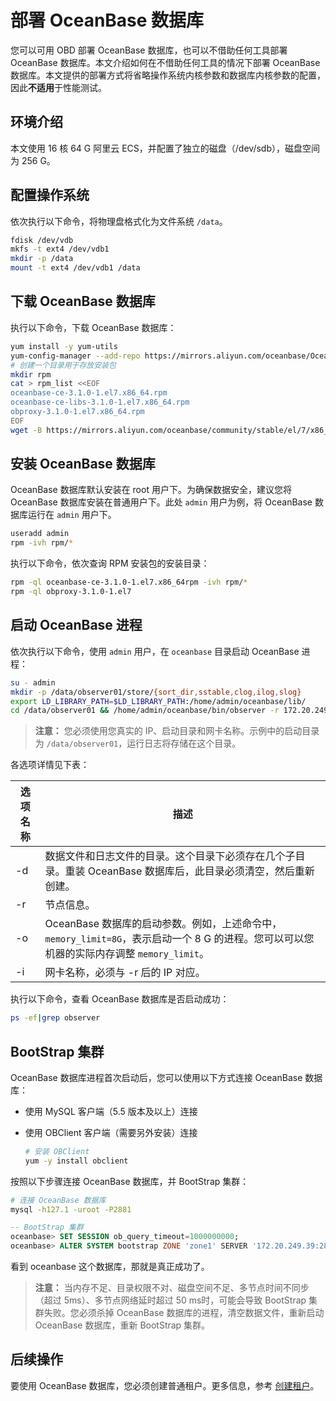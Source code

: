 # 部署 OceanBase 数据库

您可以可用 OBD 部署 OceanBase 数据库，也可以不借助任何工具部署 OceanBase 数据库。本文介绍如何在不借助任何工具的情况下部署 OceanBase 数据库。本文提供的部署方式将省略操作系统内核参数和数据库内核参数的配置，因此**不适用**于性能测试。

## 环境介绍

本文使用 16 核 64 G 阿里云 ECS，并配置了独立的磁盘（/dev/sdb），磁盘空间为 256 G。

## 配置操作系统

依次执行以下命令，将物理盘格式化为文件系统 `/data`。

```bash
fdisk /dev/vdb
mkfs -t ext4 /dev/vdb1
mkdir -p /data
mount -t ext4 /dev/vdb1 /data
```

## 下载 OceanBase 数据库

执行以下命令，下载 OceanBase 数据库：

```bash
yum install -y yum-utils
yum-config-manager --add-repo https://mirrors.aliyun.com/oceanbase/OceanBase.repo
# 创建一个目录用于存放安装包
mkdir rpm
cat > rpm_list <<EOF
oceanbase-ce-3.1.0-1.el7.x86_64.rpm
oceanbase-ce-libs-3.1.0-1.el7.x86_64.rpm
obproxy-3.1.0-1.el7.x86_64.rpm
EOF
wget -B https://mirrors.aliyun.com/oceanbase/community/stable/el/7/x86_64/ -i rpm_list -P rpm
```

## 安装 OceanBase 数据库

OceanBase 数据库默认安装在 root 用户下。为确保数据安全，建议您将 OceanBase 数据库安装在普通用户下。此处 `admin` 用户为例，将 OceanBase 数据库运行在 `admin` 用户下。

```bash
useradd admin
rpm -ivh rpm/*
```

执行以下命令，依次查询 RPM 安装包的安装目录：

```bash
rpm -ql oceanbase-ce-3.1.0-1.el7.x86_64rpm -ivh rpm/*
rpm -ql obproxy-3.1.0-1.el7
```

## 启动 OceanBase 进程

依次执行以下命令，使用 `admin` 用户，在 `oceanbase` 目录启动 OceanBase 进程：

```bash
su - admin
mkdir -p /data/observer01/store/{sort_dir,sstable,clog,ilog,slog}
export LD_LIBRARY_PATH=$LD_LIBRARY_PATH:/home/admin/oceanbase/lib/
cd /data/observer01 && /home/admin/oceanbase/bin/observer -r 172.20.249.39:2882:2881 -o __min_full_resource_pool_memory=268435456,memory_limit=8G,system_memory=4G,stack_size=512K,cpu_count=16,cache_wash_threshold=1G,workers_per_cpu_quota=10,schema_history_expire_time=1d,net_thread_count=4,sys_bkgd_migration_retry_num=3,minor_freeze_times=10,enable_separate_sys_clog=0,enable_merge_by_turn=False,datafile_size=50G,enable_syslog_recycle=True,max_syslog_file_count=10 -z zone1 -p 2881 -P 2882 -c 1 -d /data/observer01/store -i eth0 -l INFO
```

> **注意：** 您必须使用您真实的 IP、启动目录和网卡名称。示例中的启动目录为 `/data/observer01`，运行日志将存储在这个目录。

各选项详情见下表：

选项名称 | 描述
---- | -----
-d | 数据文件和日志文件的目录。这个目录下必须存在几个子目录。重装 OceanBase 数据库后，此目录必须清空，然后重新创建。
-r | 节点信息。
-o | OceanBase 数据库的启动参数。例如，上述命令中，`memory_limit=8G`，表示启动一个 8 G 的进程。您可以可以您机器的实际内存调整 `memory_limit`。
-i | 网卡名称，必须与 -r 后的 IP 对应。

执行以下命令，查看 OceanBase 数据库是否启动成功：

```bash
ps -ef|grep observer
```

## BootStrap 集群

OceanBase 数据库进程首次启动后，您可以使用以下方式连接 OceanBase 数据库：

- 使用 MySQL 客户端（5.5 版本及以上）连接
- 使用 OBClient 客户端（需要另外安装）连接
  
    ```bash
    # 安装 OBClient
    yum -y install obclient
    ```

按照以下步骤连接 OceanBase 数据库，并 BootStrap 集群：

```bash
# 连接 OceanBase 数据库
mysql -h127.1 -uroot -P2881
```

```sql
-- BootStrap 集群
oceanbase> SET SESSION ob_query_timeout=1000000000;
oceanbase> ALTER SYSTEM bootstrap ZONE 'zone1' SERVER '172.20.249.39:2882';
```

看到 oceanbase 这个数据库，那就是真正成功了。
> **注意：** 当内存不足、目录权限不对、磁盘空间不足、多节点时间不同步（超过 5ms）、多节点网络延时超过 50 ms时，可能会导致 BootStrap 集群失败。您必须杀掉 OceanBase 数据库的进程，清空数据文件，重新启动 OceanBase 数据库，重新 BootStrap 集群。

## 后续操作

要使用 OceanBase 数据库，您必须创建普通租户。更多信息，参考 [创建租户]()。
